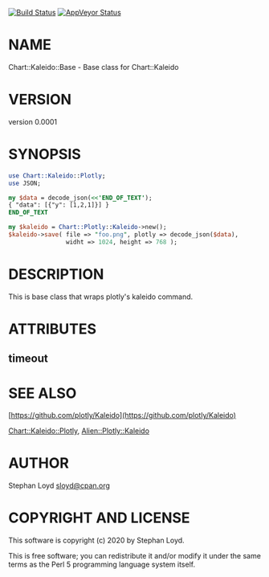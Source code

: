 [![Build Status](https://travis-ci.org/stphnlyd/perl5-Chart-Kaleido.svg?branch=master)](https://travis-ci.org/stphnlyd/perl5-Chart-Kaleido)
[![AppVeyor Status](https://ci.appveyor.com/api/projects/status/github/stphnlyd/perl5-Chart-Kaleido?branch=master&svg=true)](https://ci.appveyor.com/project/stphnlyd/perl5-Chart-Kaleido)

# NAME

Chart::Kaleido::Base - Base class for Chart::Kaleido

# VERSION

version 0.0001

# SYNOPSIS

```perl
use Chart::Kaleido::Plotly;
use JSON;

my $data = decode_json(<<'END_OF_TEXT');
{ "data": [{"y": [1,2,1]}] }
END_OF_TEXT

my $kaleido = Chart::Plotly::Kaleido->new();
$kaleido->save( file => "foo.png", plotly => decode_json($data),
                widht => 1024, height => 768 );
```

# DESCRIPTION

This is base class that wraps plotly's kaleido command.

# ATTRIBUTES

## timeout

# SEE ALSO

[https://github.com/plotly/Kaleido](https://github.com/plotly/Kaleido)

[Chart::Kaleido::Plotly](https://metacpan.org/pod/Chart%3A%3AKaleido%3A%3APlotly),
[Alien::Plotly::Kaleido](https://metacpan.org/pod/Alien%3A%3APlotly%3A%3AKaleido)

# AUTHOR

Stephan Loyd <sloyd@cpan.org>

# COPYRIGHT AND LICENSE

This software is copyright (c) 2020 by Stephan Loyd.

This is free software; you can redistribute it and/or modify it under
the same terms as the Perl 5 programming language system itself.
